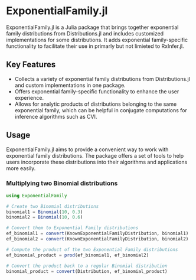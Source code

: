 # ExponentialFamily.jl

ExponentialFamily.jl is a Julia package that brings together exponential family distributions from Distributions.jl and includes customized implementations for some distributions. It adds exponential family-specific functionality to facilitate their use in primarly but not limieted to RxInfer.jl.

## Key Features

- Collects a variety of exponential family distributions from Distributions.jl and custom implementations in one package.
- Offers exponential family-specific functionality to enhance the user experience.
- Allows for analytic products of distributions belonging to the same exponential family, which can be helpful in conjugate computations for inference algorithms such as CVI.

## Usage

ExponentialFamily.jl aims to provide a convenient way to work with exponential family distributions. The package offers a set of tools to help users incorporate these distributions into their algorithms and applications more easily.

### Multiplying two Binomial distributions

```julia
using ExponentialFamily

# Create two Binomial distributions
binomial1 = Binomial(10, 0.3)
binomial2 = Binomial(10, 0.6)

# Convert them to Exponential Family distributions
ef_binomial1 = convert(KnownExponentialFamilyDistribution, binomial1)
ef_binomial2 = convert(KnownExponentialFamilyDistribution, binomial2)

# Compute the product of the two Exponential Family distributions
ef_binomial_product = prod(ef_binomial1, ef_binomial2)

# Convert the product back to a regular Binomial distribution
binomial_product = convert(Distribution, ef_binomial_product)
